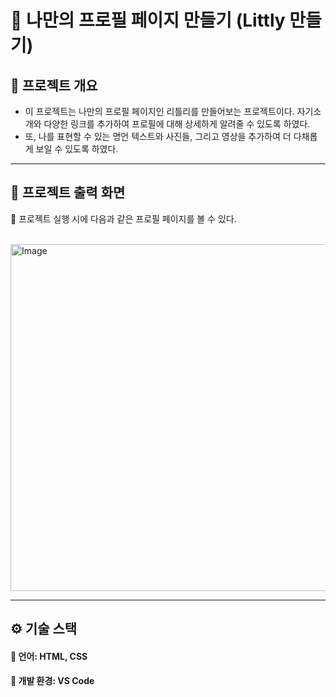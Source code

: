 # 🌉 나만의 프로필 페이지 만들기 (Littly 만들기)

## 📝 프로젝트 개요
- 이 프로젝트는 나만의 프로필 페이지인 리틀리를 만들어보는 프로젝트이다. 자기소개와 다양한 링크를 추가하여 프로필에 대해 상세하게 알려줄 수 있도록 하였다.
- 또, 나를 표현할 수 있는 명언 텍스트와 사진들, 그리고 영상을 추가하여 더 다채롭게 보일 수 있도록 하였다.
---

## 🎯 **프로젝트 출력 화면**
📌 프로젝트 실행 시에 다음과 같은 프로필 페이지를 볼 수 있다. <br><br>

<img width="555" alt="Image" src="https://github.com/user-attachments/assets/c17f9aa9-e4c3-45b6-ae0b-d825166e734b" />


---
## ⚙️️ **기술 스택**
#### 🔹 언어: HTML, CSS
#### 🔹 개발 환경: VS Code



